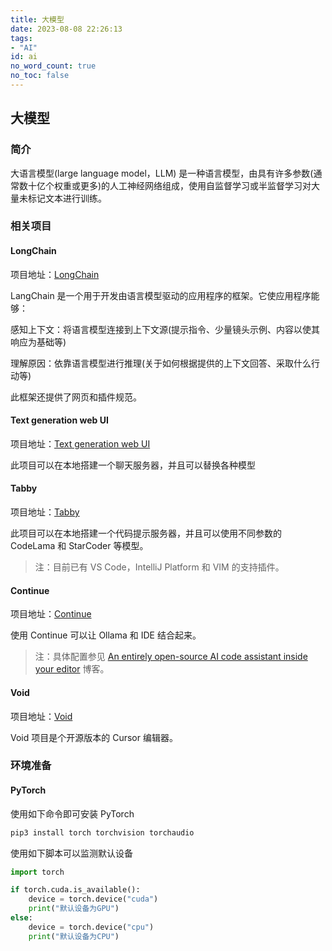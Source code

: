 ```yaml
---
title: 大模型
date: 2023-08-08 22:26:13
tags:
- "AI"
id: ai
no_word_count: true
no_toc: false
---
```


## 大模型

### 简介

大语言模型(large language model，LLM) 是一种语言模型，由具有许多参数(通常数十亿个权重或更多)的人工神经网络组成，使用自监督学习或半监督学习对大量未标记文本进行训练。

### 相关项目

#### LongChain

项目地址：[LongChain](https://github.com/langchain-ai/langchain)

LangChain 是一个用于开发由语言模型驱动的应用程序的框架。它使应用程序能够：

感知上下文：将语言模型连接到上下文源(提示指令、少量镜头示例、内容以使其响应为基础等)

理解原因：依靠语言模型进行推理(关于如何根据提供的上下文回答、采取什么行动等)

此框架还提供了网页和插件规范。

#### Text generation web UI

项目地址：[Text generation web UI](https://github.com/oobabooga/text-generation-webui)

此项目可以在本地搭建一个聊天服务器，并且可以替换各种模型

#### Tabby

项目地址：[Tabby](https://github.com/TabbyML/tabby)

此项目可以在本地搭建一个代码提示服务器，并且可以使用不同参数的 CodeLama 和 StarCoder 等模型。

> 注：目前已有 VS Code，IntelliJ Platform 和 VIM 的支持插件。 

#### Continue 

项目地址：[Continue](https://github.com/continuedev/continue)

使用 Continue 可以让 Ollama 和 IDE 结合起来。

> 注：具体配置参见 [An entirely open-source AI code assistant inside your editor](https://ollama.com/blog/continue-code-assistant) 博客。

#### Void

项目地址：[Void](https://github.com/voideditor/void)

Void 项目是个开源版本的 Cursor 编辑器。

### 环境准备

#### PyTorch

使用如下命令即可安装 PyTorch

```bash
pip3 install torch torchvision torchaudio
```

使用如下脚本可以监测默认设备

```python
import torch

if torch.cuda.is_available():
    device = torch.device("cuda")
    print("默认设备为GPU")
else:
    device = torch.device("cpu")
    print("默认设备为CPU")
```
